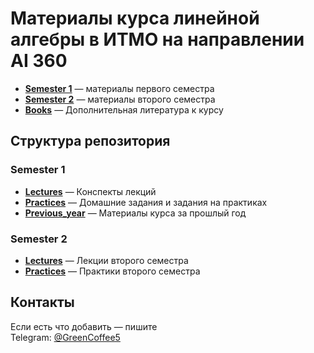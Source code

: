 # Материалы курса линейной алгебры в ИТМО на направлении AI 360

- **[Semester 1](Semester%201/)** — материалы первого семестра
- **[Semester 2](Semester%202/)** — материалы второго семестра
- **[Books](Books/)** — Дополнительная литература к курсу


## Структура репозитория

### Semester 1
- **[Lectures](Semester%201/Lectures/)** — Конспекты лекций
- **[Practices](Semester%201/Practices/)** — Домашние задания и задания на практиках
- **[Previous_year](Semester%201/Previous_year/)** — Материалы курса за прошлый год

### Semester 2
- **[Lectures](Semester%202/Lectures/)** — Лекции второго семестра
- **[Practices](Semester%202/Practices/)** — Практики второго семестра

## Контакты
Если есть что добавить — пишите  
Telegram: [@GreenCoffee5](https://t.me/GreenCoffee5)
